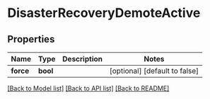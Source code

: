 # DisasterRecoveryDemoteActive

## Properties
Name | Type | Description | Notes
------------ | ------------- | ------------- | -------------
**force** | **bool** |  | [optional] [default to false]

[[Back to Model list]](../README.md#documentation-for-models) [[Back to API list]](../README.md#documentation-for-api-endpoints) [[Back to README]](../README.md)


